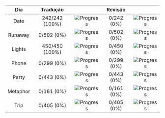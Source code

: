 | **Dia**  |  **Tradução**  |                                                       | **Revisão** |                                                     |
| :------: | :------------: | :---------------------------------------------------: | :---------: | :-------------------------------------------------: |
|   Date   | 242/242 (100%) | ![Progress](https://progress-bar.xyz/100/?&width=150) | 0/242 (0%)  | ![Progress](https://progress-bar.xyz/0/?&width=150) |
| Runaway  |   0/502 (0%)   |  ![Progress](https://progress-bar.xyz/0/?&width=150)  | 0/502 (0%)  | ![Progress](https://progress-bar.xyz/0/?&width=150) |
|  Lights  | 450/450 (100%) | ![Progress](https://progress-bar.xyz/100/?&width=150) | 0/450 (0%)  | ![Progress](https://progress-bar.xyz/0/?&width=150) |
|  Phone   |   0/299 (0%)   |  ![Progress](https://progress-bar.xyz/0/?&width=150)  | 0/299 (0%)  | ![Progress](https://progress-bar.xyz/0/?&width=150) |
|  Party   |   0/443 (0%)   |  ![Progress](https://progress-bar.xyz/0/?&width=150)  | 0/443 (0%)  | ![Progress](https://progress-bar.xyz/0/?&width=150) |
| Metaphor |   0/161 (0%)   |  ![Progress](https://progress-bar.xyz/0/?&width=150)  | 0/161 (0%)  | ![Progress](https://progress-bar.xyz/0/?&width=150) |
|   Trip   |   0/405 (0%)   |  ![Progress](https://progress-bar.xyz/0/?&width=150)  | 0/405 (0%)  | ![Progress](https://progress-bar.xyz/0/?&width=150) |